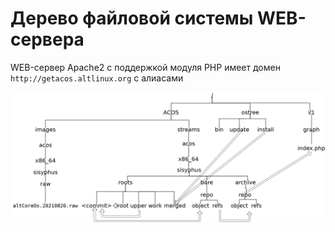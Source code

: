 # Дерево файловой системы WEB-сервера

WEB-сервер Apache2 с поддержкой модуля PHP имеет домен
`http://getacos.altlinux.org` с алиасами


![Дерево файловой системы WEB-сервера](Images/tree.png)